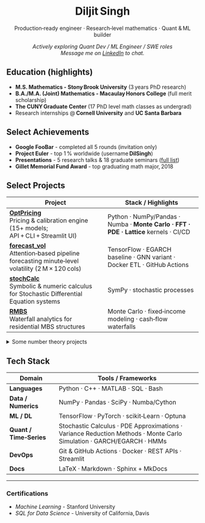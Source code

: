 <h1 align="center">Diljit Singh</h1>
<p align="center">
  Production‑ready engineer · Research‑level mathematics · Quant & ML builder
</p>

<p align="center">
  <em>Actively exploring Quant Dev / ML Engineer / SWE roles
  <br/>
  Message me on <a href="https://linkedin.com/in/singhdiljit">LinkedIn</a> to chat.</em>  
</p>


## Education (highlights)
* **M.S. Mathematics - Stony Brook University** (3 years PhD research)  
* **B.A./M.A. (Joint) Mathematics - Macaulay Honors College** (full merit scholarship)  
* **The CUNY Graduate Center** (17 PhD level math classes as undergrad)  
* Research internships @ **Cornell University** and **UC Santa Barbara**


## Select Achievements
* **Google FooBar** - completed all 5 rounds (invitation only)  
* **Project Euler** - top 1 % worldwide (username **DilSingh**)  
* **Presentations** - 5 research talks & 18 graduate seminars ([full list](https://github.com/Diljit22/Presentations))  
* **Gillet Memorial Fund Award** - top graduating math major, 2018

## Select Projects

| Project | Stack / Highlights |
|---------|--------------------|
| **[OptPricing](https://diljit22.github.io/quantFin)**<br> Pricing & calibration engine (15+ models; API + CLI + Streamlit UI) | Python · NumPy/Pandas · Numba · **Monte Carlo · FFT · PDE · Lattice** kernels · CI/CD|
| **[forecast_vol](https://github.com/Diljit22/forecast_vol)**<br>Attention‑based pipeline forecasting minute‑level volatility (2 M × 120 cols) | TensorFlow · EGARCH baseline · GNN variant · Docker ETL · GitHub Actions |
| **[stochCalc](https://github.com/Diljit22/stochCalc)**<br>Symbolic & numeric calculus for Stochastic Differential Equation systems | SymPy · stochastic processes |
| **[RMBS](https://github.com/Diljit22/rmbs)**<br>Waterfall analytics for residential MBS structures | Monte Carlo · fixed‑income modeling · cash‑flow waterfalls |

<details><summary>Some number theory projects</summary>

* [primes](https://github.com/Diljit22/primes) – advanced primality testing and factorization methods 
* [ellipticCurve](https://github.com/Diljit22/ellipticCurve) – computations over ℚ & finite fields  
* [ECM](https://github.com/Diljit22/ECM) – elliptic‑curve factorization

</details>

## Tech Stack
| Domain | Tools / Frameworks |
|--------|--------------------|
| **Languages** | Python · C++ · MATLAB · SQL · Bash |
| **Data / Numerics** | NumPy · Pandas · SciPy · Numba/Cython |
| **ML / DL** | TensorFlow · PyTorch · scikit‑Learn · Optuna |
| **Quant / Time‑Series** | Stochastic Calculus · PDE Approximations · Variance Reduction Methods · Monte Carlo Simulation · GARCH/EGARCH · HMMs |
| **DevOps** | Git & GitHub Actions · Docker · REST APIs · Streamlit |
| **Docs** | LaTeX · Markdown · Sphinx + MkDocs |
---

### Certifications
* *Machine Learning* - Stanford University
* *SQL for Data Science* - University of California, Davis

